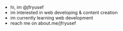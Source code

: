 -  hi, im @jfryusef
-  im interested in web developing & content creation
- im currently learning web development
- reach me on about.me/jfryusef

<!---
jfryusef/jfryusef is a ✨ special ✨ repository because its `README.md` (this file) appears on your GitHub profile.
You can click the Preview link to take a look at your changes.
--->
